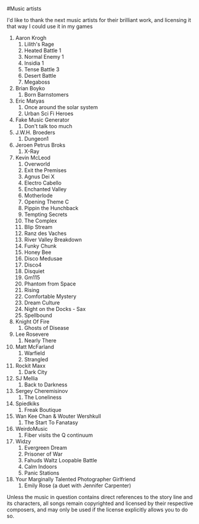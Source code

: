 #Music artists

I'd like to thank the next music artists for their brilliant work, and licensing it that way I could use it in my games


1. Aaron Krogh
   1. Lilith's Rage
   1. Heated Battle 1
   1. Normal Enemy 1
   1. Insidia 1
   1. Tense Battle 3
   1. Desert Battle
   1. Megaboss
1. Brian Boyko
   1. Born Barnstomers
1. Eric Matyas
   1. Once around the solar system
   1. Urban Sci Fi Heroes
1. Fake Music Generator
   1. Don't talk too much
1. J.W.H. Broeders
   1. Dungeon1
1. Jeroen Petrus Broks
   1. X-Ray
1. Kevin McLeod
   1. Overworld
   1. Exit the Premises
   1. Agnus Dei X
   1. Electro Cabello
   1. Enchanted Valley
   1. Motherlode
   1. Opening Theme C
   1. Pippin the Hunchback
   1. Tempting Secrets
   1. The Complex
   1. Blip Stream
   1. Ranz des Vaches
   1. River Valley Breakdown
   1. Funky Chunk
   1. Honey Bee
   1. Disco Medusae
   1. Disco4
   1. Disquiet
   1. Gm115
   1. Phantom from Space
   1. Rising
   1. Comfortable Mystery
   1. Dream Culture
   1. Night on the Docks - Sax
   1. Spellbound
1. Knight Of Fire
   1. Ghosts of Disease
1. Lee Rosevere
   1. Nearly There
1. Matt McFarland
   1. Warfield
   1. Strangled
1. Rockit Maxx
   1. Dark City
1. SJ Mellia
   1. Back to Darkness
1. Sergey Cheremisinov
   1. The Loneliness
1. Spiedkiks
   1. Freak Boutique
1. Wan Kee Chan & Wouter Wershkull
   1. The Start To Fanatasy
1. WeirdoMusic
   1. Fiber visits the Q continuum
1. Widzy
   1. Evergreen Dream
   1. Prisoner of War
   1. Fahuds Waltz Loopable Battle
   1. Calm Indoors
   1. Panic Stations
1. Your Marginally Talented Photographer Girlfriend
   1. Emily Rose (a duet with Jennifer Carpenter)



Unless the music in question contains direct references to the story line and its characters, all songs remain copyrighted and licensed by their respective composers, and may only be used if the license explicitly allows you to do so.
